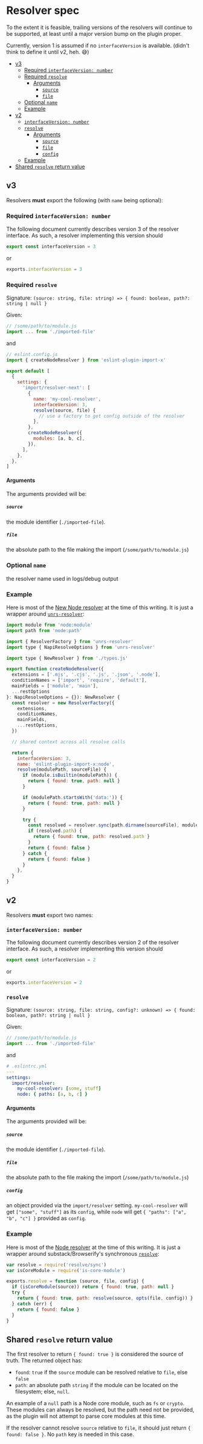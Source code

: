 # Resolver spec

To the extent it is feasible, trailing versions of the resolvers will continue to be supported, at least until a major version bump on the plugin proper.

Currently, version 1 is assumed if no `interfaceVersion` is available. (didn't think to define it until v2, heh. 😅)

- [v3](#v3)
  - [Required `interfaceVersion: number`](#required-interfaceversion-number)
  - [Required `resolve`](#required-resolve)
    - [Arguments](#arguments)
      - [`source`](#source)
      - [`file`](#file)
  - [Optional `name`](#optional-name)
  - [Example](#example)
- [v2](#v2)
  - [`interfaceVersion: number`](#interfaceversion-number)
  - [`resolve`](#resolve)
    - [Arguments](#arguments-1)
      - [`source`](#source-1)
      - [`file`](#file-1)
      - [`config`](#config)
  - [Example](#example-1)
- [Shared `resolve` return value](#shared-resolve-return-value)

## v3

Resolvers **must** export the following (with `name` being optional):

### Required `interfaceVersion: number`

The following document currently describes version 3 of the resolver interface. As such, a resolver implementing this version should

```js
export const interfaceVersion = 3
```

or

```js
exports.interfaceVersion = 3
```

### Required `resolve`

Signature: `(source: string, file: string) => { found: boolean, path?: string | null }`

Given:

```js
// /some/path/to/module.js
import ... from './imported-file'
```

and

```js
// eslint.config.js
import { createNodeResolver } from 'eslint-plugin-import-x'

export default [
  {
    settings: {
      'import/resolver-next': [
        {
          name: 'my-cool-resolver',
          interfaceVersion: 3,
          resolve(source, file) {
            // use a factory to get config outside of the resolver
          },
        },
        createNodeResolver({
          modules: [a, b, c],
        }),
      ],
    },
  },
]
```

#### Arguments

The arguments provided will be:

##### `source`

the module identifier (`./imported-file`).

##### `file`

the absolute path to the file making the import (`/some/path/to/module.js`)

### Optional `name`

the resolver name used in logs/debug output

### Example

Here is most of the [New Node resolver] at the time of this writing. It is just a wrapper around [`unrs-resolver`][unrs-resolver]:

```js
import module from 'node:module'
import path from 'node:path'

import { ResolverFactory } from 'unrs-resolver'
import type { NapiResolveOptions } from 'unrs-resolver'

import type { NewResolver } from './types.js'

export function createNodeResolver({
  extensions = ['.mjs', '.cjs', '.js', '.json', '.node'],
  conditionNames = ['import', 'require', 'default'],
  mainFields = ['module', 'main'],
  ...restOptions
}: NapiResolveOptions = {}): NewResolver {
  const resolver = new ResolverFactory({
    extensions,
    conditionNames,
    mainFields,
    ...restOptions,
  })

  // shared context across all resolve calls

  return {
    interfaceVersion: 3,
    name: 'eslint-plugin-import-x:node',
    resolve(modulePath, sourceFile) {
      if (module.isBuiltin(modulePath)) {
        return { found: true, path: null }
      }

      if (modulePath.startsWith('data:')) {
        return { found: true, path: null }
      }

      try {
        const resolved = resolver.sync(path.dirname(sourceFile), modulePath)
        if (resolved.path) {
          return { found: true, path: resolved.path }
        }
        return { found: false }
      } catch {
        return { found: false }
      }
    },
  }
}
```

## v2

Resolvers **must** export two names:

### `interfaceVersion: number`

The following document currently describes version 2 of the resolver interface. As such, a resolver implementing this version should

```js
export const interfaceVersion = 2
```

or

```js
exports.interfaceVersion = 2
```

### `resolve`

Signature: `(source: string, file: string, config?: unknown) => { found: boolean, path?: string | null }`

Given:

```js
// /some/path/to/module.js
import ... from './imported-file'
```

and

```yaml
# .eslintrc.yml
---
settings:
  import/resolver:
    my-cool-resolver: [some, stuff]
    node: { paths: [a, b, c] }
```

#### Arguments

The arguments provided will be:

##### `source`

the module identifier (`./imported-file`).

##### `file`

the absolute path to the file making the import (`/some/path/to/module.js`)

##### `config`

an object provided via the `import/resolver` setting. `my-cool-resolver` will get `["some", "stuff"]` as its `config`, while
`node` will get `{ "paths": ["a", "b", "c"] }` provided as `config`.

### Example

Here is most of the [Node resolver] at the time of this writing. It is just a wrapper around substack/Browserify's synchronous [`resolve`][resolve]:

```js
var resolve = require('resolve/sync')
var isCoreModule = require('is-core-module')

exports.resolve = function (source, file, config) {
  if (isCoreModule(source)) return { found: true, path: null }
  try {
    return { found: true, path: resolve(source, opts(file, config)) }
  } catch (err) {
    return { found: false }
  }
}
```

## Shared `resolve` return value

The first resolver to return `{ found: true }` is considered the source of truth. The returned object has:

- `found`: `true` if the `source` module can be resolved relative to `file`, else `false`
- `path`: an absolute path `string` if the module can be located on the filesystem; else, `null`.

An example of a `null` path is a Node core module, such as `fs` or `crypto`. These modules can always be resolved, but the path need not be provided, as the plugin will not attempt to parse core modules at this time.

If the resolver cannot resolve `source` relative to `file`, it should just return `{ found: false }`. No `path` key is needed in this case.

[New Node resolver]: https://github.com/un-ts/eslint-plugin-import-x/blob/master/src/node-resolver.ts
[Node resolver]: https://github.com/import-js/eslint-plugin-import/blob/main/resolvers/node/index.js
[resolve]: https://www.npmjs.com/package/resolve
[unrs-resolver]: https://www.npmjs.com/package/unrs-resolver
